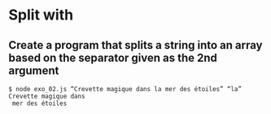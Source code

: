 # Split with

## Create a program that splits a string into an array based on the separator given as the 2nd argument

```
$ node exo_02.js “Crevette magique dans la mer des étoiles” “la”
Crevette magique dans
 mer des étoiles
```
